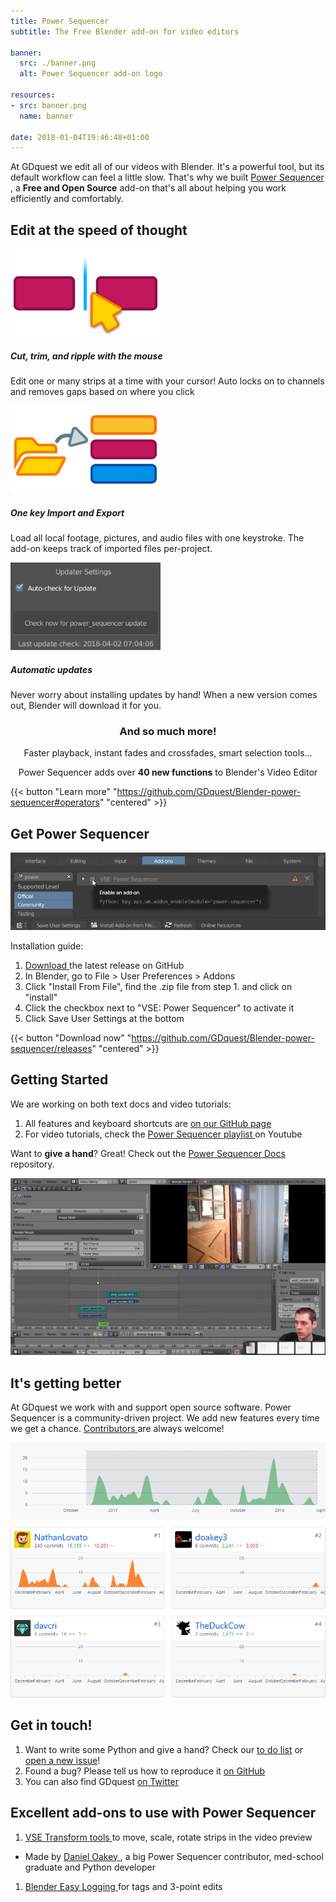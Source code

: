 ```yaml
---
title: Power Sequencer
subtitle: The Free Blender add-on for video editors

banner:
  src: ./banner.png
  alt: Power Sequencer add-on logo

resources:
- src: banner.png
  name: banner

date: 2018-01-04T19:46:48+01:00
---
```


At GDquest we edit all of our videos with Blender. It's a powerful tool, but its default workflow can feel a little slow. That's why we built [ Power Sequencer ](https://github.com/GDquest/Blender-power-sequencer/), a **Free and Open Source** add-on that's all about helping you work efficiently and comfortably.

<div class="container base-top-padding">
  <h2 data-font="centered" class="no-margin">Edit at the speed of thought</h2>
  <div class="grid split3 big-top-margin" data-font="centered">
      <div class="card outline">
          <img src="./img/mouse-cut.png" alt="A mouse cursor icon in the middle of two strips, after cutting them in half" style="background-color: black;">
          <div class="content">
              <h5>Cut, trim, and ripple with the mouse</h5>
              <p>Edit one or many strips at a time with your cursor! Auto locks on to channels and removes gaps based on where you click</p>
          </div>
      </div>
      <div class="card outline">
          <img src="./img/one-key-import.png" alt="Arrow pointing from a folder icon towards 3 stacked video, image and audio strips" style="background-color: black;">
          <div class="content">
              <h5>One key Import and Export</h5>
              <p>Load all local footage, pictures, and audio files with one keystroke. The add-on keeps track of imported files per-project.</p>
          </div>
      </div>
      <div class="card outline">
          <img src="./img/auto-updates.png" alt="blender logo">
          <div class="content">
              <h5>Automatic updates</h5>
              <p>Never worry about installing updates by hand! When a new version comes out, Blender will download it for you.</p>
          </div>
      </div>
  </div>
</div>

<h3 align="center">
And so much more!
</h3>

<p align="center">
Faster playback, instant fades and crossfades, smart selection tools...
</p>

<p align="center">
Power Sequencer adds over <strong>40 new functions</strong> to Blender's Video Editor
</p>

{{< button "Learn more" "https://github.com/GDquest/Blender-power-sequencer#operators" "centered" >}}


## Get Power Sequencer

![The enable add-on window and checkbox](./img/blender-enable-addon.png)

Installation guide:

1. [ Download ](https://github.com/GDquest/Blender-power-sequencer/releases) the latest release on GitHub
1. In Blender, go to File > User Preferences > Addons
1. Click "Install From File", find the .zip file from step 1. and click on "install"
1. Click the checkbox next to "VSE: Power Sequencer" to activate it
1. Click Save User Settings at the bottom

{{< button "Download now" "https://github.com/GDquest/Blender-power-sequencer/releases" "centered" >}}

## Getting Started

We are working on both text docs and video tutorials:

1. All features and keyboard shortcuts are [ on our GitHub page ](https://github.com/GDquest/Blender-power-sequencer#add-crossfade)
1. For video tutorials, check the [ Power Sequencer playlist ](https://www.youtube.com/watch?v=boAhi8hWBXc&list=PLhqJJNjsQ7KFjp88Cu57Zb9_wFt7nlkEI) on Youtube

Want to **give a hand**? Great! Check out the [Power Sequencer Docs](https://github.com/GDquest/Blender-power-sequencer-docs/) repository.

![Daniel Oakey, a med school graduate and open source enthusiast, teaching video editing with Blender](./img/doakey3-beginner-tutorial.jpg)

## It's getting better

At GDquest we work with and support open source software. Power Sequencer is a community-driven project. We add new features every time we get a chance. [ Contributors ](https://github.com/GDquest/Blender-power-sequencer) are always welcome!

![Graph showing the code contributions over time on GitHub](./img/github-activity.png)


## Get in touch!

1. Want to write some Python and give a hand? Check our [to do list](https://github.com/GDquest/Blender-power-sequencer/issues) or [open a new issue](https://github.com/GDquest/Blender-power-sequencer/issues/new)!
1. Found a bug? Please tell us how to reproduce it [on GitHub](https://github.com/GDquest/Blender-power-sequencer/issues/new)
1. You can also find GDquest [on Twitter](https://twitter.com/NathanGDquest)

## Excellent add-ons to use with Power Sequencer

1. [VSE Transform tools ](https://github.com/doakey3/VSE_Transform_Tools) to move, scale, rotate strips in the video preview
  - Made by [ Daniel Oakey ](https://github.com/doakey3/), a big Power Sequencer contributor, med-school graduate and Python developer
1. [ Blender Easy Logging ](http://easy-logging.net/) for tags and 3-point edits
